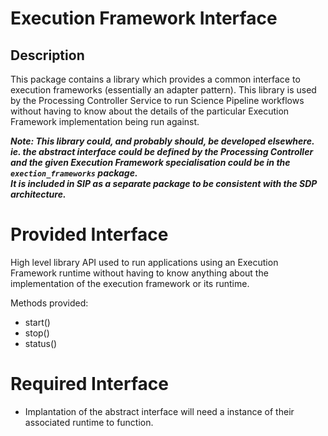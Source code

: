 # Execution Framework Interface

## Description

This package contains a library which provides a common interface to 
execution frameworks (essentially an adapter pattern). This library is used 
by the Processing Controller Service to run Science Pipeline workflows 
without having to know about the details of the particular Execution Framework 
implementation being run against. 

***Note: This library could, and probably should, be developed elsewhere.
ie. the abstract interface could be defined by the Processing Controller
and the given Execution Framework specialisation could be in the 
`exection_frameworks` package.<br>
It is included in SIP as a separate package to be consistent with the 
SDP architecture.*** 

# Provided Interface

High level library API used to run applications using an Execution Framework
runtime without having to know anything about the implementation of the 
execution framework or its runtime.
 
Methods provided:

- start()
- stop()
- status()  

# Required Interface

- Implantation of the abstract interface will need a instance of their 
  associated runtime to function.
